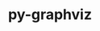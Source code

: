 ---
title: "py-graphviz"
layout: cache
categories: [package, develop]
meta: {"compilers": ["none"], "num_specs": 15, "num_specs_by_stack": {"hep": 15, "root": 15}, "oss": ["ubuntu22.04"], "platforms": ["linux"], "stacks": ["hep", "root"], "targets": ["x86_64_v3"], "versions": ["0.20.3"]}
spec_details: [{"compiler": "none", "hash": "5tb5zy4inmislkvapjd5hawjmuhg75gr", "os": "ubuntu22.04", "platform": "linux", "size": "-", "stacks": ["hep", "root"], "target": "x86_64_v3", "variants": ["build_system=python_pip", "~dev", "~docs"], "versions": ["0.20.3"]}, {"compiler": "none", "hash": "6akx2qd76unz7vbwhqz5rmko6qmoptmf", "os": "ubuntu22.04", "platform": "linux", "size": "-", "stacks": ["hep", "root"], "target": "x86_64_v3", "variants": ["build_system=python_pip", "~dev", "~docs"], "versions": ["0.20.3"]}, {"compiler": "none", "hash": "6joiiorhstbpcsmq42mmehhvjpcwwl6n", "os": "ubuntu22.04", "platform": "linux", "size": "-", "stacks": ["hep", "root"], "target": "x86_64_v3", "variants": ["build_system=python_pip", "~dev", "~docs"], "versions": ["0.20.3"]}, {"compiler": "none", "hash": "avy7epavjjv57f3lbp5uabwzltimrf2f", "os": "ubuntu22.04", "platform": "linux", "size": "-", "stacks": ["hep", "root"], "target": "x86_64_v3", "variants": ["build_system=python_pip", "~dev", "~docs"], "versions": ["0.20.3"]}, {"compiler": "none", "hash": "awi5zy4hsegopsr5eqoyymohfonxqnh2", "os": "ubuntu22.04", "platform": "linux", "size": "-", "stacks": ["hep", "root"], "target": "x86_64_v3", "variants": ["build_system=python_pip", "~dev", "~docs"], "versions": ["0.20.3"]}, {"compiler": "none", "hash": "b5wteifh4j3i7jhvv4iljqgmbr7i75ls", "os": "ubuntu22.04", "platform": "linux", "size": "-", "stacks": ["hep", "root"], "target": "x86_64_v3", "variants": ["build_system=python_pip", "~dev", "~docs"], "versions": ["0.20.3"]}, {"compiler": "none", "hash": "bpamoohsrfyou5emfhz2p2s3dvjwrvbt", "os": "ubuntu22.04", "platform": "linux", "size": "-", "stacks": ["hep", "root"], "target": "x86_64_v3", "variants": ["build_system=python_pip", "~dev", "~docs"], "versions": ["0.20.3"]}, {"compiler": "none", "hash": "gmbgoh3a2dgu2imw34yygddhznmarvig", "os": "ubuntu22.04", "platform": "linux", "size": "-", "stacks": ["hep", "root"], "target": "x86_64_v3", "variants": ["build_system=python_pip", "~dev", "~docs"], "versions": ["0.20.3"]}, {"compiler": "none", "hash": "laa6pe5xdqx2gu3la7q5byjj2kglqutr", "os": "ubuntu22.04", "platform": "linux", "size": "-", "stacks": ["hep", "root"], "target": "x86_64_v3", "variants": ["build_system=python_pip", "~dev", "~docs"], "versions": ["0.20.3"]}, {"compiler": "none", "hash": "p6xsy5iotl77r3r7pqhm7pn45h4y55cp", "os": "ubuntu22.04", "platform": "linux", "size": "-", "stacks": ["hep", "root"], "target": "x86_64_v3", "variants": ["build_system=python_pip", "~dev", "~docs"], "versions": ["0.20.3"]}, {"compiler": "none", "hash": "pbe4mmhuknodeijfyqt3bkl2q6guhtn3", "os": "ubuntu22.04", "platform": "linux", "size": "-", "stacks": ["hep", "root"], "target": "x86_64_v3", "variants": ["build_system=python_pip", "~dev", "~docs"], "versions": ["0.20.3"]}, {"compiler": "none", "hash": "suqwyfbfb52fjswdh2rjial26fb6iwvs", "os": "ubuntu22.04", "platform": "linux", "size": "-", "stacks": ["hep", "root"], "target": "x86_64_v3", "variants": ["build_system=python_pip", "~dev", "~docs"], "versions": ["0.20.3"]}, {"compiler": "none", "hash": "uz2nt27muuez6bou3laur6mq57bx2kqg", "os": "ubuntu22.04", "platform": "linux", "size": "-", "stacks": ["hep", "root"], "target": "x86_64_v3", "variants": ["build_system=python_pip", "~dev", "~docs"], "versions": ["0.20.3"]}, {"compiler": "none", "hash": "xwkblw676yp5kwhvpdhjmgaaz4rraz2a", "os": "ubuntu22.04", "platform": "linux", "size": "-", "stacks": ["hep", "root"], "target": "x86_64_v3", "variants": ["build_system=python_pip", "~dev", "~docs"], "versions": ["0.20.3"]}, {"compiler": "none", "hash": "y75rz5b4m4teecixd472dr5ly4wlvkjc", "os": "ubuntu22.04", "platform": "linux", "size": "-", "stacks": ["hep", "root"], "target": "x86_64_v3", "variants": ["build_system=python_pip", "~dev", "~docs"], "versions": ["0.20.3"]}]
---